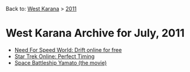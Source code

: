 Back to: [West Karana](/posts/westkarana.md) > [2011](/posts/2011/westkarana.md)
# West Karana Archive for July, 2011

* [Need For Speed World: Drift online for free](6429.md)
* [Star Trek Online: Perfect Timing](6437.md)
* [Space Battleship Yamato (the movie)](6442.md)
